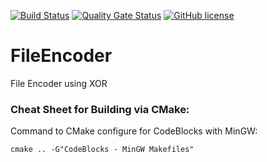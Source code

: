 [![Build Status](https://github.com/Maslinin/XOR-File-Encoder/workflows/Build/badge.svg)](https://github.com/Maslinin/XOR-File-Encoder/actions/workflows/build.yml) [![Quality Gate Status](https://sonarcloud.io/api/project_badges/measure?project=Maslinin_XOR-File-Encoder&metric=alert_status)](https://sonarcloud.io/summary/new_code?id=Maslinin_XOR-File-Encoder) [![GitHub license](https://badgen.net/github/license/Maslinin/XOR-File-Encoder)](https://github.com/Maslinin/XOR-File-Encoder/blob/master/LICENSE)

# FileEncoder
File Encoder using XOR

### Cheat Sheet for Building via CMake:
Command to CMake configure for CodeBlocks with MinGW:      
```
cmake .. -G"CodeBlocks - MinGW Makefiles"
```
